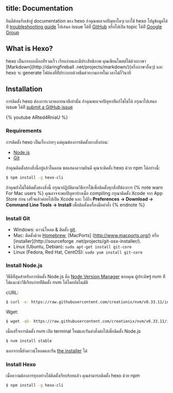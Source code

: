 title: Documentation
---
ยินดีต้อนรับเข้าสู่ documentation ของ hexo ถ้าคุณพบเจอปัญหาใดๆเวลาใช้ hexo 
ไปดูข้อมูลได้ท่ี  [troubleshooting guide](troubleshooting.html) ไปเสนอ issue 
ได้ที่ [GitHub](https://github.com/hexojs/hexo/issues) หรือไปเปิด topic ได้ท่ี [Google Group](https://groups.google.com/group/hexo)

## What is Hexo?

hexo เป็นกรอบบล็อกท่ีรวดเร็ว เรียบง่ายและมีประสิทธิภาพ 
คุณเขียนโพสต์ได้ด้วยภาษา [Markdown](http://daringfireball
.net/projects/markdown/)(หรือภาษาอื่นๆ) และ hexo จะ generate 
ไฟล์คงที่ท่ีประกอบด้วยธีมสวยงามภายในเวลาไม่กี่วินาที

## Installation

การติดตั้ง hexo ต้องการเวลาหลายนาทีเท่านั้น ถ้าคุณพบเจอปัญหาท่ีแก้ไขไม่ได้ 
กรุณาไปเสนอ issue ได้ท่ี [submit a GitHub issue](https://github.com/hexojs/hexo/issues)

{% youtube ARted4RniaU %}

### Requirements

การติดตั้ง hexo เป็นเรื่องง่ายๆ แต่คุณต้องการติดตั้งบางสิ่งก่อน:

- [Node.js](http://nodejs.org/)
- [Git](http://git-scm.com/)

ถ้าคุณติดตั้งสองสิ่งนี้อยู่แล้วในคอม ขอแสดงความยินดี คุณจะติดตั้ง hexo ด้วย npm ได้อย่างนี้:

``` bash
$ npm install -g hexo-cli
```

ถ้าคุณยังไม่ได้ติดตั้งสองสิ่งนี้ กรุณาปฏิบัติตามวิธีการใช้เพื่อติดตั้งทุกสิ่งท่ีต้องการ
{% note warn For Mac users %}
คุณอาจจะพบปัญหาบ้างเมื่อ compiling กรุณาติดตั้ง Xcode จาก App Store ก่อน 
เสร็จแล้วค่อยไปเปิด Xcode และ ไปถึง **Preferences -> Download -> Command Line
 Tools -> Install** เพื่อติดตั้งเครื่องมือคำสั่ง
{% endnote %}

### Install Git

- Windows: ดาวน์โหลด & ติดตั้ง [git](https://git-scm.com/download/win).
- Mac: ติดตั้งด้วย [Homebrew](http://mxcl.github.com/homebrew/), [MacPorts]
(http://www.macports.org/) หรือ [installer](http://sourceforge
.net/projects/git-osx-installer/).
- Linux (Ubuntu, Debian): `sudo apt-get install git-core`
- Linux (Fedora, Red Hat, CentOS): `sudo yum install git-core`

### Install Node.js

วิธีดีท่ีสุดสำหรับการติดตั้ง Node.js คือ [Node Version Manager](https://github.com/creationix/nvm)
ขอบคุณ ผู้ประดิษฐ์ nvm ท่ีได้แนะนำวิธีเรียบง่ายท่ีติดตั้ง nvm ได้โดยอัตโนมัติ

cURL:

``` bash
$ curl -o- https://raw.githubusercontent.com/creationix/nvm/v0.33.11/install.sh | bash
```

Wget:

``` bash
$ wget -qO- https://raw.githubusercontent.com/creationix/nvm/v0.33.11/install.sh | bash
```

เมื่อเสร็จการติดตั้ง nvm เปิด terminal ใหม่และรันคำสั่งต่อไปเพื่อติดตั้ง Node.js

``` bash
$ nvm install stable
```

นอกจากนี้ยังดาวน์โหลดและรัน [the installer](http://nodejs.org/) ได้

### Install Hexo

เมื่อความต้องการทุกอย่างได้ติดตั้งเรียบร้อยแล้ว คุณสามารถติดตั้ง hexo ด้วย npm

``` bash
$ npm install -g hexo-cli
```
